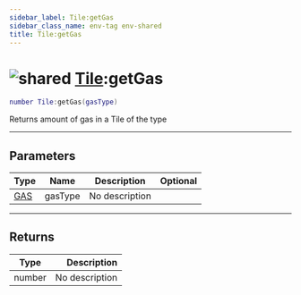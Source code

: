 ```yaml
---
sidebar_label: Tile:getGas
sidebar_class_name: env-tag env-shared
title: Tile:getGas
---
```


# <img src='/img/wiki/shared.png' alt='shared' classname='env-tag' /> [Tile](../tile/README.md):getGas

```lua
number Tile:getGas(gasType)
```

Returns amount of gas in a Tile of the type<br/>

-----------------
## Parameters

| Type   | Name | Description | Optional |
| ------ | ---- | ----------- | -------: |
| [GAS](../gas/README.md) | gasType | No description |   |

-----------------
## Returns

| Type   | Description |
| ------ | ----------: |
| number | No description |
